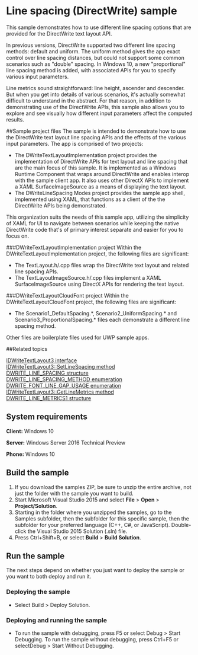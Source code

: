 <!---
  category: ControlsLayoutAndText
  samplefwlink: http://go.microsoft.com/fwlink/p/?LinkId=620538&clcid=0x409
--->

# Line spacing (DirectWrite) sample

This sample demonstrates how to use different line spacing options that are provided for the DirectWrite text layout API.

In previous versions, DirectWrite supported two different line spacing methods: default and uniform. The uniform method gives the app exact control over line spacing distances, but could not support some common scenarios such as "double" spacing. In Windows 10, a new "proportional" line spacing method is added, with associated APIs for you to specify various input parameters. 

Line metrics sound straightforward: line height, ascender and descender. But when you get into details of various scenarios, it's actually somewhat difficult to understand in the abstract. For that reason, in addition to demonstrating use of the DirectWrite APIs, this sample also allows you to explore and see visually how different input parameters affect the computed results.

##Sample project files
The sample is intended to demonstrate how to use the DirectWrite text layout line spacing APIs and the effects of the various input parameters. The app is comprised of two projects:

* The DWriteTextLayoutImplementation project provides the implementation of DirectWrite APIs for text layout and line spacing that are the main focus of this sample. It is implemented as a Windows Runtime Component that wraps around DirectWrite and enables interop with the sample client app. It also uses other DirectX APIs to implement a XAML SurfaceImageSource as a means of displaying the text layout.
* The DWriteLineSpacing Modes project provides the sample app shell, implemented using XAML, that functions as a client of the the DirectWrite APIs being demonstrated.

This organization suits the needs of this sample app, utilizing the simplicity of XAML for UI to navigate between scenarios while keeping the native DirectWrite code that's of primary interest separate and easier for you to focus on.

###DWriteTextLayoutImplementation project
Within the DWriteTextLayoutImplementation project, the following files are significant:

* The TextLayout.h/.cpp files wrap the DirectWrite text layout and related line spacing APIs. 
* The TextLayoutImageSource.h/.cpp files implement a XAML SurfaceImageSource using DirectX APIs for rendering the text layout.

###DWriteTextLayoutCloudFont project
Within the DWriteTextLayoutCloudFont project, the following files are significant:

* The Scenario1\_DefaultSpacing.\*, Scenario2\_UniformSpacing.\* and Scenario3\_ProportionalSpacing.\* files each demonstrate a different line spacing method.

Other files are boilerplate files used for UWP sample apps.



##Related topics

[IDWriteTextLayout3 interface](https://msdn.microsoft.com/en-us/library/windows/desktop/dn900405)  
[IDWriteTextLayout3::SetLineSpacing method](https://msdn.microsoft.com/en-us/library/windows/desktop/dn900409)  
[DWRITE\_LINE\_SPACING structure](https://msdn.microsoft.com/en-us/library/windows/desktop/dn933216)  
[DWRITE\_LINE\_SPACING_METHOD enumeration](https://msdn.microsoft.com/en-us/library/windows/desktop/dd368101)  
[DWRITE\_FONT\_LINE_GAP\_USAGE enumeration](https://msdn.microsoft.com/en-us/library/windows/desktop/dn933211)  
[IDWriteTextLayout3::GetLineMetrics method](https://msdn.microsoft.com/en-us/library/windows/desktop/dn900406)  
[DWRITE\_LINE\_METRICS1 structure](https://msdn.microsoft.com/en-us/library/windows/desktop/dn933215)  


## System requirements

**Client:** Windows 10

**Server:** Windows Server 2016 Technical Preview

**Phone:** Windows 10

## Build the sample

1. If you download the samples ZIP, be sure to unzip the entire archive, not just the folder with the sample you want to build. 
2. Start Microsoft Visual Studio 2015 and select **File** \> **Open** \> **Project/Solution**.
3. Starting in the folder where you unzipped the samples, go to the Samples subfolder, then the subfolder for this specific sample, then the subfolder for your preferred language (C++, C#, or JavaScript). Double-click the Visual Studio 2015 Solution (.sln) file.
4. Press Ctrl+Shift+B, or select **Build** \> **Build Solution**.

## Run the sample

The next steps depend on whether you just want to deploy the sample or you want to both deploy and run it.

### Deploying the sample

- Select Build > Deploy Solution. 

### Deploying and running the sample

- To run the sample with debugging, press F5 or select Debug > Start Debugging. To run the sample without debugging, press Ctrl+F5 or selectDebug > Start Without Debugging. 
